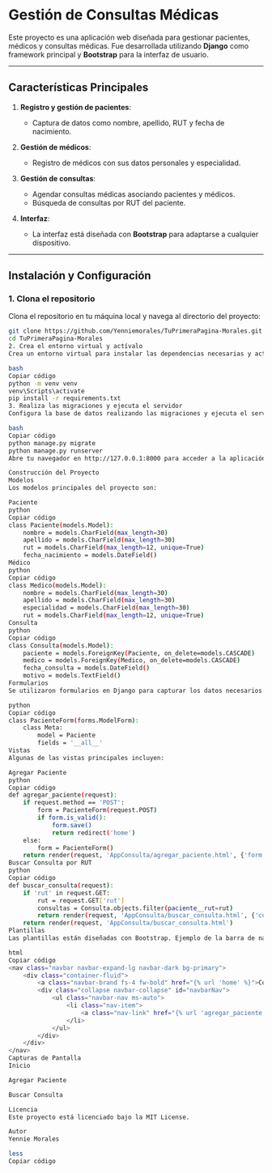 # Gestión de Consultas Médicas

Este proyecto es una aplicación web diseñada para gestionar pacientes, médicos y consultas médicas. Fue desarrollada utilizando **Django** como framework principal y **Bootstrap** para la interfaz de usuario.

---

## Características Principales

1. **Registro y gestión de pacientes**:
   - Captura de datos como nombre, apellido, RUT y fecha de nacimiento.

2. **Gestión de médicos**:
   - Registro de médicos con sus datos personales y especialidad.

3. **Gestión de consultas**:
   - Agendar consultas médicas asociando pacientes y médicos.
   - Búsqueda de consultas por RUT del paciente.

4. **Interfaz**:
   - La interfaz está diseñada con **Bootstrap** para adaptarse a cualquier dispositivo.

---

## Instalación y Configuración

### 1. Clona el repositorio
Clona el repositorio en tu máquina local y navega al directorio del proyecto:

```bash
git clone https://github.com/Yenniemorales/TuPrimeraPagina-Morales.git
cd TuPrimeraPagina-Morales
2. Crea el entorno virtual y actívalo
Crea un entorno virtual para instalar las dependencias necesarias y actívalo:

bash
Copiar código
python -m venv venv
venv\Scripts\activate
pip install -r requirements.txt
3. Realiza las migraciones y ejecuta el servidor
Configura la base de datos realizando las migraciones y ejecuta el servidor para iniciar la aplicación:

bash
Copiar código
python manage.py migrate
python manage.py runserver
Abre tu navegador en http://127.0.0.1:8000 para acceder a la aplicación.

Construcción del Proyecto
Modelos
Los modelos principales del proyecto son:

Paciente
python
Copiar código
class Paciente(models.Model):
    nombre = models.CharField(max_length=30)
    apellido = models.CharField(max_length=30)
    rut = models.CharField(max_length=12, unique=True)
    fecha_nacimiento = models.DateField()
Médico
python
Copiar código
class Medico(models.Model):
    nombre = models.CharField(max_length=30)
    apellido = models.CharField(max_length=30)
    especialidad = models.CharField(max_length=30)
    rut = models.CharField(max_length=12, unique=True)
Consulta
python
Copiar código
class Consulta(models.Model):
    paciente = models.ForeignKey(Paciente, on_delete=models.CASCADE)
    medico = models.ForeignKey(Medico, on_delete=models.CASCADE)
    fecha_consulta = models.DateField()
    motivo = models.TextField()
Formularios
Se utilizaron formularios en Django para capturar los datos necesarios:

python
Copiar código
class PacienteForm(forms.ModelForm):
    class Meta:
        model = Paciente
        fields = '__all__'
Vistas
Algunas de las vistas principales incluyen:

Agregar Paciente
python
Copiar código
def agregar_paciente(request):
    if request.method == 'POST':
        form = PacienteForm(request.POST)
        if form.is_valid():
            form.save()
            return redirect('home')
    else:
        form = PacienteForm()
    return render(request, 'AppConsulta/agregar_paciente.html', {'form': form})
Buscar Consulta por RUT
python
Copiar código
def buscar_consulta(request):
    if 'rut' in request.GET:
        rut = request.GET['rut']
        consultas = Consulta.objects.filter(paciente__rut=rut)
        return render(request, 'AppConsulta/buscar_consulta.html', {'consultas': consultas})
    return render(request, 'AppConsulta/buscar_consulta.html')
Plantillas
Las plantillas están diseñadas con Bootstrap. Ejemplo de la barra de navegación:

html
Copiar código
<nav class="navbar navbar-expand-lg navbar-dark bg-primary">
    <div class="container-fluid">
        <a class="navbar-brand fs-4 fw-bold" href="{% url 'home' %}">Consulta Médica</a>
        <div class="collapse navbar-collapse" id="navbarNav">
            <ul class="navbar-nav ms-auto">
                <li class="nav-item">
                    <a class="nav-link" href="{% url 'agregar_paciente' %}">Agregar Paciente</a>
                </li>
            </ul>
        </div>
    </div>
</nav>
Capturas de Pantalla
Inicio

Agregar Paciente

Buscar Consulta

Licencia
Este proyecto está licenciado bajo la MIT License.

Autor
Yennie Morales

less
Copiar código



